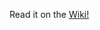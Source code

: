Read it on the [Wiki!](https://github.com/zw00sh/how-to-stay-warm/wiki/How-to-Stay-Warm-when-Camping)
